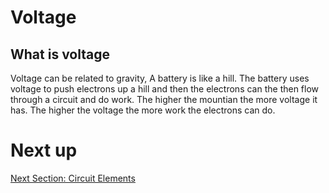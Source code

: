 # Voltage 

## What is voltage

Voltage can be related to gravity, A battery is like a hill. The battery uses voltage to push electrons up a hill and then the electrons can the then flow through a circuit and do work. The higher the mountian the more voltage it has. The higher the voltage the more work the electrons can do.

# Next up
[Next Section: Circuit Elements](/circuit%20elements/Introduction.md)

